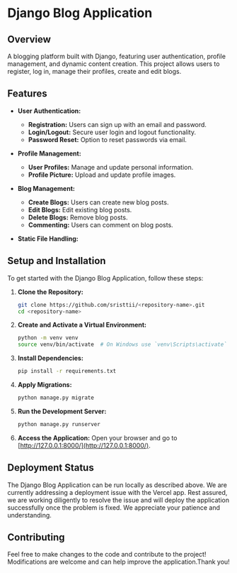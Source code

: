 # Django Blog Application

## Overview

A blogging platform built with Django, featuring user authentication, profile management, and dynamic content creation. This project allows users to register, log in, manage their profiles, create and edit blogs.

## Features


- **User Authentication:**
  - **Registration:** Users can sign up with an email and password.
  - **Login/Logout:** Secure user login and logout functionality.
  - **Password Reset:** Option to reset passwords via email.

- **Profile Management:**
  - **User Profiles:** Manage and update personal information.
  - **Profile Picture:** Upload and update profile images.

- **Blog Management:**
  - **Create Blogs:** Users can create new blog posts.
  - **Edit Blogs:** Edit existing blog posts.
  - **Delete Blogs:** Remove blog posts.
  - **Commenting:** Users can comment on blog posts.

- **Static File Handling:**
  

## Setup and Installation

To get started with the Django Blog Application, follow these steps:

1. **Clone the Repository:**
    ```bash
    git clone https://github.com/sristtii/<repository-name>.git
    cd <repository-name>
    ```

2. **Create and Activate a Virtual Environment:**
    ```bash
    python -m venv venv
    source venv/bin/activate  # On Windows use `venv\Scripts\activate`
    ```

3. **Install Dependencies:**
    ```bash
    pip install -r requirements.txt
    ```

4. **Apply Migrations:**
    ```bash
    python manage.py migrate
    ```

5. **Run the Development Server:**
    ```bash
    python manage.py runserver
    ```
6. **Access the Application:**
    Open your browser and go to [http://127.0.0.1:8000/](http://127.0.0.1:8000/).

## Deployment Status

The Django Blog Application can be run locally as described above. We are currently addressing a deployment issue with the Vercel app. Rest assured, we are working diligently to resolve the issue and will deploy the application successfully once the problem is fixed. We appreciate your patience and understanding.
  
## Contributing

Feel free to make changes to the code and contribute to the project! Modifications are welcome and can help improve the application.Thank you!



